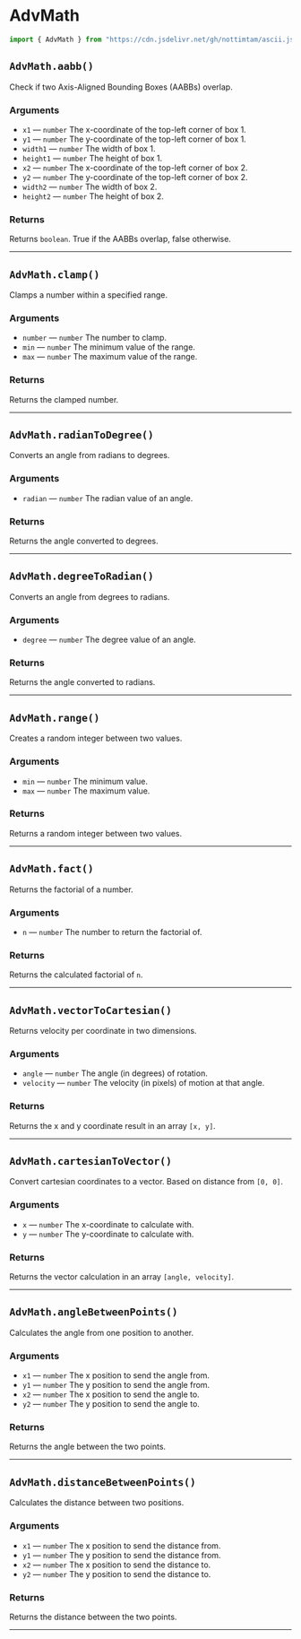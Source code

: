 # AdvMath

```js
import { AdvMath } from "https://cdn.jsdelivr.net/gh/nottimtam/ascii.js/dist/bundle.esm.js";
```

## `AdvMath.aabb()`

Check if two Axis-Aligned Bounding Boxes (AABBs) overlap.

### Arguments

-   `x1` &mdash; `number` The x-coordinate of the top-left corner of box 1.
-   `y1` &mdash; `number` The y-coordinate of the top-left corner of box 1.
-   `width1` &mdash; `number` The width of box 1.
-   `height1` &mdash; `number` The height of box 1.
-   `x2` &mdash; `number` The x-coordinate of the top-left corner of box 2.
-   `y2` &mdash; `number` The y-coordinate of the top-left corner of box 2.
-   `width2` &mdash; `number` The width of box 2.
-   `height2` &mdash; `number` The height of box 2.

### Returns

Returns `boolean`. True if the AABBs overlap, false otherwise.

---

## `AdvMath.clamp()`

Clamps a number within a specified range.

### Arguments

-   `number` &mdash; `number` The number to clamp.
-   `min` &mdash; `number` The minimum value of the range.
-   `max` &mdash; `number` The maximum value of the range.

### Returns

Returns the clamped number.

---

## `AdvMath.radianToDegree()`

Converts an angle from radians to degrees.

### Arguments

-   `radian` &mdash; `number` The radian value of an angle.

### Returns

Returns the angle converted to degrees.

---

## `AdvMath.degreeToRadian()`

Converts an angle from degrees to radians.

### Arguments

-   `degree` &mdash; `number` The degree value of an angle.

### Returns

Returns the angle converted to radians.

---

## `AdvMath.range()`

Creates a random integer between two values.

### Arguments

-   `min` &mdash; `number` The minimum value.
-   `max` &mdash; `number` The maximum value.

### Returns

Returns a random integer between two values.

---

## `AdvMath.fact()`

Returns the factorial of a number.

### Arguments

-   `n` &mdash; `number` The number to return the factorial of.

### Returns

Returns the calculated factorial of `n`.

---

## `AdvMath.vectorToCartesian()`

Returns velocity per coordinate in two dimensions.

### Arguments

-   `angle` &mdash; `number` The angle (in degrees) of rotation.
-   `velocity` &mdash; `number` The velocity (in pixels) of motion at that angle.

### Returns

Returns the x and y coordinate result in an array `[x, y]`.

---

## `AdvMath.cartesianToVector()`

Convert cartesian coordinates to a vector. Based on distance from `[0, 0]`.

### Arguments

-   `x` &mdash; `number` The x-coordinate to calculate with.
-   `y` &mdash; `number` The y-coordinate to calculate with.

### Returns

Returns the vector calculation in an array `[angle, velocity]`.

---

## `AdvMath.angleBetweenPoints()`

Calculates the angle from one position to another.

### Arguments

-   `x1` &mdash; `number` The x position to send the angle from.
-   `y1` &mdash; `number` The y position to send the angle from.
-   `x2` &mdash; `number` The x position to send the angle to.
-   `y2` &mdash; `number` The y position to send the angle to.

### Returns

Returns the angle between the two points.

---

## `AdvMath.distanceBetweenPoints()`

Calculates the distance between two positions.

### Arguments

-   `x1` &mdash; `number` The x position to send the distance from.
-   `y1` &mdash; `number` The y position to send the distance from.
-   `x2` &mdash; `number` The x position to send the distance to.
-   `y2` &mdash; `number` The y position to send the distance to.

### Returns

Returns the distance between the two points.

---
